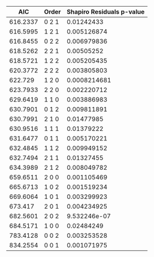 | AIC      | Order | Shapiro Residuals p-value |
| -------- | ----- | ------------------------- |
| 616.2337 | 0 2 1 | 0.01242433                |
| 616.5995 | 1 2 1 | 0.005126874               |
| 616.8455 | 0 2 2 | 0.006979836               |
| 618.5262 | 2 2 1 | 0.00505252                |
| 618.5721 | 1 2 2 | 0.005205435               |
| 620.3772 | 2 2 2 | 0.003805803               |
| 622.729  | 1 2 0 | 0.0008214681              |
| 623.7933 | 2 2 0 | 0.002220712               |
| 629.6419 | 1 1 0 | 0.003886983               |
| 630.7901 | 0 1 2 | 0.009811891               |
| 630.7991 | 2 1 0 | 0.01477985                |
| 630.9516 | 1 1 1 | 0.01379222                |
| 631.6477 | 0 1 1 | 0.005170221               |
| 632.4845 | 1 1 2 | 0.009949152               |
| 632.7494 | 2 1 1 | 0.01327455                |
| 634.3989 | 2 1 2 | 0.008049782               |
| 659.6511 | 2 0 0 | 0.001105469               |
| 665.6713 | 1 0 2 | 0.001519234               |
| 669.6064 | 1 0 1 | 0.003299923               |
| 673.417  | 2 0 1 | 0.004234925               |
| 682.5601 | 2 0 2 | 9.532246e-07              |
| 684.5171 | 1 0 0 | 0.02484249                |
| 783.4128 | 0 0 2 | 0.003253528               |
| 834.2554 | 0 0 1 | 0.001071975               |
